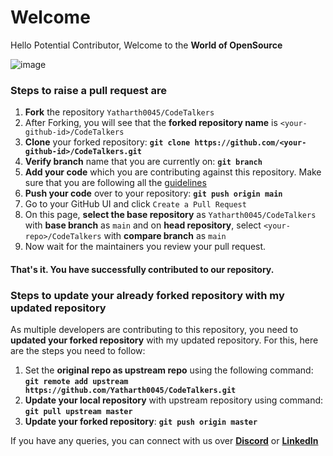 # Welcome
Hello Potential Contributor, Welcome to the **World of OpenSource**

![image](https://user-images.githubusercontent.com/30123482/96348619-cd125880-10c7-11eb-91c8-40b678da1821.png)

### Steps to raise a pull request are

1. **Fork** the repository `Yatharth0045/CodeTalkers`
2. After Forking, you will see that the **forked repository name** is `<your-github-id>/CodeTalkers`
3. **Clone** your forked repository: **`git clone https://github.com/<your-github-id>/CodeTalkers.git`**
4. **Verify branch** name that you are currently on: **`git branch`**
5. **Add your code** which you are contributing against this repository. Make sure that you are following all the [guidelines](CONTRIBUTION.md)
6. **Push your code** over to your repository: **`git push origin main`**
7. Go to your GitHub UI and click `Create a Pull Request` 
8. On this page, **select the base repository** as `Yatharth0045/CodeTalkers` with **base branch** as `main` and on **head repository**, select `<your-repo>/CodeTalkers` with **compare branch** as `main`
9. Now wait for the maintainers you review your pull request.

#### That's it. You have successfully contributed to our repository.

### Steps to update your already forked repository with my updated repository 

As multiple developers are contributing to this repository, you need to **updated your forked repository** with my updated repository. For this, here are the steps you need to follow:

1. Set the **original repo as upstream repo** using the following command: **`git remote add upstream https://github.com/Yatharth0045/CodeTalkers.git`**
2. **Update your local repository** with upstream repository using command: **`git pull upstream master`**
3. **Update your forked repository**: **`git push origin master`**

If you have any queries, you can connect with us over [**Discord**](https://discord.gg/f8RhQEp) or [**LinkedIn**](https://www.linkedin.com/in/yatharth7/)
